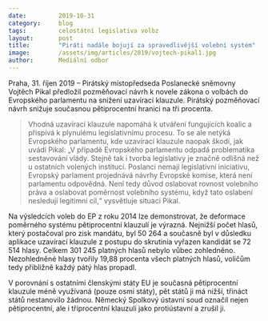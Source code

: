 ```yaml
---
date:         2019-10-31
category:     blog
tags:         celostátní legislativa volbz
layout:       post
title:        "Piráti nadále bojují za spravedlivější volební systém"
image:        /assets/img/articles/2019/vojtech-pikal1.jpg
author:       Mediální odbor
---
```



Praha, 31. říjen 2019 – Pirátský místopředseda Poslanecké sněmovny Vojtěch Pikal předložil pozměňovací návrh k novele zákona o volbách do Evropského parlamentu na snížení uzavírací klauzule. Pirátský pozměňovací návrh snižuje současnou pětiprocentní hranici na tři procenta. 

> Vhodná uzavírací klauzule napomáhá k utváření fungujících koalic a přispívá k plynulému legislativnímu procesu. To se ale netýká Evropského parlamentu, kde uzavírací klauzule naopak škodí, jak uvádí Pikal: „V případě Evropského parlamentu odpadá problematika sestavování vlády. Stejně tak i tvorba legislativy je značně odlišná než u ostatních volených institucí. Poslanci nemají legislativní iniciativu, Evropský parlament projednává návrhy Evropské komise, která není parlamentu odpovědná. Není tedy důvod oslabovat rovnost volebního práva a oslabovat poměrnost volebního systému, když tato oslabení nesledují legitimní cíl,“ vysvětluje situaci Pikal.

Na výsledcích voleb do EP z roku 2014 lze demonstrovat, že deformace poměrného systému pětiprocentní klauzulí je výrazná. Nejnižší počet hlasů, který postačoval pro zisk mandátu, byl 50 264 a současně byl v důsledku aplikace uzavírací klauzule z postupu do skrutinia vyřazen kandidát se 72 514 hlasy. Celkem 301 245 platných hlasů nebylo vůbec zohledněno. Nezohledněné hlasy tvořily 19,88 procenta všech platných hlasů, voličům tedy přibližně každý pátý hlas propadl.

V porovnání s ostatními členskými státy EU je současná pětiprocentní klauzule méně využívaná (pouze osmi státy), pět států ji má nižší, třináct států nestanovilo žádnou. Německý Spolkový ústavní soud označil nejen pětiprocentní, ale i tříprocentní klauzuli jako protiústavní a zrušil ji.
